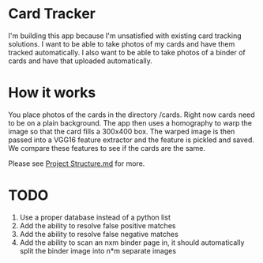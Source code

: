 ﻿# Card Tracker
I'm building this app because I'm unsatisfied with existing card tracking solutions. 
I want to be able to take photos of my cards and have them tracked automatically. 
I also want to be able to take photos of a binder of cards and have that uploaded automatically.

# How it works
You place photos of the cards in the directory /cards. 
Right now cards need to be on a plain background.
The app then uses a homography to warp the image so that the card fills a 300x400 box.
The warped image is then passed into a VGG16 feature extractor and the feature is pickled and saved. We compare these features to see if the cards are the same.

Please see [Project Structure.md](PROJECT%20STRUCTURE.md) for more.

# TODO
1. Use a proper database instead of a python list
2. Add the ability to resolve false positive matches
3. Add the ability to resolve false negative matches
4. Add the ability to scan an nxm binder page in, it should automatically split the binder image into n*m separate images
